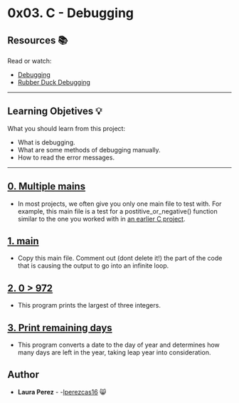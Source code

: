 # 0x03. C - Debugging

## Resources :books:
Read or watch:

* [Debugging](https://en.wikipedia.org/wiki/Debugging)
* [Rubber Duck Debugging](https://www.thoughtfulcode.com/rubber-duck-debugging-psychology/)

---
## Learning Objetives :bulb:
What you should learn from this project:

* What is debugging.
* What are some methods of debugging manually.
* How to read the error messages.

---

## [0. Multiple mains](./0-main.c)
* In most projects, we often give you only one main file to test with. For example, this main file is a test for a postitive_or_negative() function similar to the one you worked with in [an earlier C project](https://github.com/lperezcas16/holbertonschool-low_level_programming/blob/master/0x01-variables_if_else_while/0-positive_or_negative.c).

## [1. main](./1-main.c)
* Copy this main file. Comment out (dont delete it!) the part of the code that is causing the output to go into an infinite loop.

## [2. 0 > 972](./2-largest_number.c)
* This program prints the largest of three integers.

## [3. Print remaining days](./3-print_remaining_days.c)
* This program converts a date to the day of year and determines how many days are left in the year, taking leap year into consideration.

## Author
* **Laura Perez** - -[lperezcas16](https://github.com/lperezcas16) :smile_cat:
